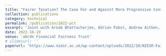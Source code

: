 ```yaml
---
title: "Fairer Taxation? The Case For and Against More Progressive Consumption Taxes in the UK"
collection: publications
category: technical
permalink: /publication/2022-pct
excerpt: 'Joint with Arnab Bhattacharjee, Adrian Pabst, Andrew Aitken, Elena Lisauskaite, and Justin van de Ven. Covered by [Yahoo Finance](https://uk.finance.yahoo.com/news/tax-system-income-inequality-niesr-230134417.html?_guc_consent_skip=1756404081)'
date: 2022-10-19
venue: 'abrdn Financial Fairness Trust'
# slidesurl: ''
paperurl: 'https://www.niesr.ac.uk/wp-content/uploads/2022/10/NIESR-Fairer-Taxation.pdf'
---
```

